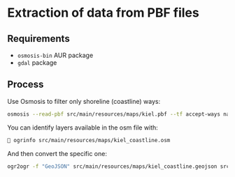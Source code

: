 # Extraction of data from PBF files

## Requirements
 - `osmosis-bin` AUR package
 - `gdal` package

## Process

Use Osmosis to filter only shoreline (coastline) ways:
```bash
osmosis --read-pbf src/main/resources/maps/kiel.pbf --tf accept-ways natural=coastline --used-node --write-xml src/main/resources/maps/kiel_coastline.osm
```

You can identify layers available in the osm file with:
```bash
 ogrinfo src/main/resources/maps/kiel_coastline.osm
```
And then convert the specific one:
```bash
ogr2ogr -f "GeoJSON" src/main/resources/maps/kiel_coastline.geojson src/main/resources/maps/kiel_coastline.osm lines
```